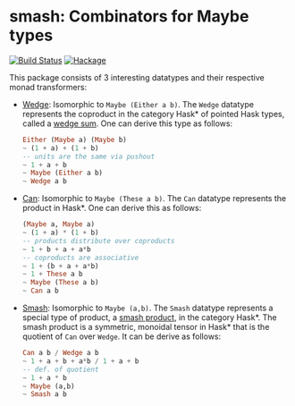 # smash: Combinators for Maybe types

[![Build Status](https://travis-ci.com/emilypi/smash.svg?branch=master)](https://travis-ci.com/emilypi/smash)
[![Hackage](https://img.shields.io/hackage/v/smash.svg)](https://hackage.haskell.org/package/smash)

This package consists of 3 interesting datatypes and their respective monad transformers:

 - [Wedge](https://hackage.haskell.org/package/smash/docs/Data-Wedge.html): Isomorphic to `Maybe (Either a b)`. The `Wedge` datatype represents the coproduct in the category Hask\* of pointed Hask types, called a [wedge sum](https://ncatlab.org/nlab/show/wedge+sum). One can derive this type as follows:

    ```haskell
    Either (Maybe a) (Maybe b)
    ~ (1 + a) + (1 + b)
    -- units are the same via pushout
    ~ 1 + a + b
    ~ Maybe (Either a b)
    ~ Wedge a b
    ```

 - [Can](https://hackage.haskell.org/package/smash/docs/Data-Can.html): Isomorphic to `Maybe (These a b)`. The `Can` datatype represents the product in Hask\*. One can derive this as follows:

    ```haskell
    (Maybe a, Maybe a)
    ~ (1 + a) * (1 + b)
    -- products distribute over coproducts
    ~ 1 + b + a + a*b
    -- coproducts are associative
    ~ 1 + (b + a + a*b)
    ~ 1 + These a b
    ~ Maybe (These a b)
    ~ Can a b
    ```

 - [Smash](https://hackage.haskell.org/package/smash/docs/Data-Smash.html): Isomorphic to `Maybe (a,b)`. The `Smash` datatype represents a special type of product, a
[smash product](https://ncatlab.org/nlab/show/smash+product), in the category Hask\*.  The smash product is a symmetric, monoidal tensor in Hask* that is the quotient of `Can` over `Wedge`. It can be derive as follows:

    ```haskell
    Can a b / Wedge a b
    ~ 1 + a + b + a*b / 1 + a + b
    -- def. of quotient
    ~ 1 + a * b
    ~ Maybe (a,b)
    ~ Smash a b
    ```
